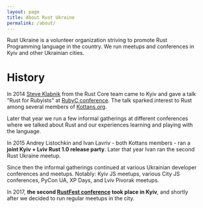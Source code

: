 ```yaml
---
layout: page
title: About Rust Ukraine
permalink: /about/
---
```


Rust Ukraine is a volunteer organization striving to promote Rust Programming language in the country. We run meetups and conferences in Kyiv and other Ukrainian cities.

# History

In 2014 [Steve Klabnik](https://twitter.com/steveklabnik) from the Rust Core team came to Kyiv and gave a talk "Rust for Rubyists" at [RubyC conference](https://www.youtube.com/watch?v=nJrmcTxG_2I). The talk sparked interest to Rust among several members of [Kottans.org](http://kottans.org).

Later that year we run a few informal gatherings at different conferences where we talked about Rust and our experiences learning and playing with the language.

In 2015 Andrey Listochkin and Ivan Lavriv - both Kottans members - ran a **joint Kyiv + Lviv Rust 1.0 release party**. Later that year Ivan ran the second Rust Ukraine meetup.

Since then the informal gatherings continued at various Ukrainian developer conferences and meetups. Notably: Kyiv JS meetups, various City JS conferences, PyCon UA, XP Days, and Lviv Pivorak meetups.

In 2017, **the second [RustFest conference](https://www.youtube.com/playlist?list=PL85XCvVPmGQhvs1Rnet_24B-AI3YSM2YG) took place in Kyiv**, and shortly after we decided to run regular meetups in the city.
